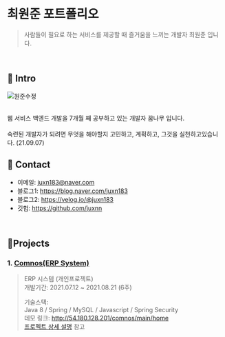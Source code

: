최원준 포트폴리오
=================================================================

>사람들이 필요로 하는 서비스를 제공할 때 즐거움을 느끼는 개발자 최원준 입니다.
>
<br>


## 📌 Intro

![원준수정](https://user-images.githubusercontent.com/80299163/132343146-aa04af93-b05c-4b5f-96f0-1636fa5d71a5.jpg)

<br>
웹 서비스 백엔드 개발을 7개월 째 공부하고 있는 개발자 꿈나무 입니다.<br><br>
숙련된 개발자가 되려면 무엇을 해야할지 고민하고, 계획하고, 그것을 실천하고있습니다. (21.09.07)

<br>

## 📌 Contact
- 이메일: juxn183@naver.com
- 블로그1: https://blog.naver.com/juxn183
- 블로그2: https://velog.io/@juxn183
- 깃헙: https://github.com/juxnn

<br>

## 📌Projects
### 1. [Comnos(ERP System)](https://github.com/juxnn/project-erp)
>ERP 시스템 (개인프로젝트)<br>
>개발기간: 2021.07.12 ~ 2021.08.21 (6주)
>
>기술스택:<br>
>Java 8 / Spring / MySQL / Javascript / Spring Security<br>
> 데모 링크: http://54.180.128.201/comnos/main/home <br>
>[프로젝트 상세 설명](https://github.com/juxnn/project-erp) 참고


